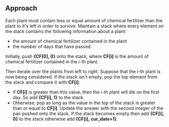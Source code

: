 ## Approach
Each plant must contain less or equal amount of chemical fertilizer than the plant to it's left in order to survive. Maintain a stack where every element on the stack contains the following information about a plant:  
* the amount of chemical fertilizer contained in the plant
* the number of days that have passed.  

Initially, push **{CF[0], 0}** onto the stack, where **CF[i]** is the amount of chemical fertilizer contained in the *i*-th plant.

Then iterate over the plants from left to right. Suppose that the *i*-th plant is now being considered. If the stack isn't empty, pop the top element from the stack and compare it with **CF[i]**.
* If **CF[i]** is greater than this value, then the *i*-th plant will die on the first day. So add **{CF[i], 1}** to the stack.
* Otherwise, pop as long as the value in the top of the stack is greater than or equal to **CF[i]**. Update the answer with the second integer of the pair pushed onto the stack. If the stack becomes empty then add **{CF[i], 0}** to the stack otherwise add **{CF[i], cur_date+1}**.  